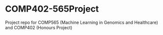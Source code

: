 # COMP402-565Project

Project repo for COMP565 (Machine Learning in Genomics and Healthcare) and COMP402 (Honours Project)
